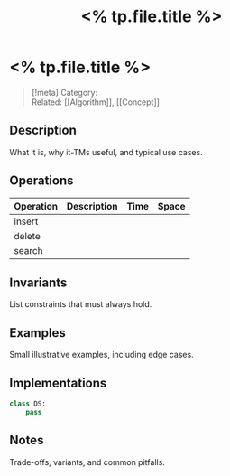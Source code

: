 ﻿---
title: "<% tp.file.title %>"
type: data-structure
category: "Array / List / Tree / Graph / Hash / Heap / -|"
invariants: ""
tags: [cs, data-structure]
cssclass: cs-note
---

# <% tp.file.title %>

> [!meta]
> Category:  
> Related: [[Algorithm]], [[Concept]]

## Description
What it is, why it-TMs useful, and typical use cases.

## Operations
| Operation | Description | Time | Space |
|-----------|-------------|------|-------|
| insert |  |  |  |
| delete |  |  |  |
| search |  |  |  |

## Invariants
List constraints that must always hold.

## Examples
Small illustrative examples, including edge cases.

## Implementations
```python
class DS:
    pass
```

## Notes
Trade-offs, variants, and common pitfalls.



